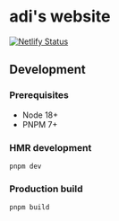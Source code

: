 # adi's website

[![Netlify Status](https://api.netlify.com/api/v1/badges/8f50b830-91fe-4d40-9fd7-d3f77dad8a82/deploy-status)](https://app.netlify.com/sites/determined-joliot-1579f8/deploys)

## Development

### Prerequisites

-   Node 18+
-   PNPM 7+

### HMR development

```
pnpm dev
```

### Production build

```
pnpm build
```
